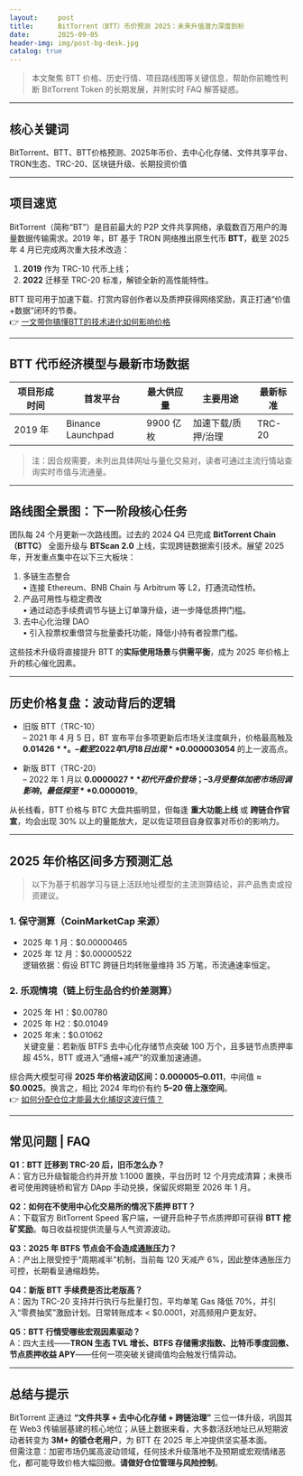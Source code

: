```yaml
---
layout:     post
title:      BitTorrent（BTT）币价预测 2025：未来升值潜力深度剖析
date:       2025-09-05
header-img: img/post-bg-desk.jpg
catalog: true
---
```


> 本文聚焦 BTT 价格、历史行情、项目路线图等关键信息，帮助你前瞻性判断 BitTorrent Token 的长期发展，并附实时 FAQ 解答疑惑。

---

## 核心关键词
BitTorrent、BTT、BTT价格预测、2025年币价、去中心化存储、文件共享平台、TRON生态、TRC-20、区块链升级、长期投资价值

---

## 项目速览
BitTorrent（简称“BT”）是目前最大的 P2P 文件共享网络，承载数百万用户的海量数据传输需求。2019 年，BT 基于 TRON 网络推出原生代币 **BTT**，截至 2025 年 4 月已完成两次重大技术改造：  
1. **2019** 作为 TRC-10 代币上线；  
2. **2022** 迁移至 TRC-20 标准，解锁全新的高性能特性。  

BTT 现可用于加速下载、打赏内容创作者以及质押获得网络奖励，真正打通“价值+数据”闭环的节奏。  
👉 [一文带你搞懂BTT的技术进化如何影响价格](https://okxdog.com/)

---

## BTT 代币经济模型与最新市场数据  
| 项目形成时间 | 首发平台 | 最大供应量 | 主要用途 | 最新标准 |
| --- | --- | --- | --- | --- |
| 2019 年 | Binance Launchpad | 9900 亿枚 | 加速下载/质押/治理 | TRC-20 |

> 注：因合规需要，未列出具体网址与量化交易对，读者可通过主流行情站查询实时市值与流通量。  

---

## 路线图全景图：下一阶段核心任务  
团队每 24 个月更新一次路线图。过去的 2024 Q4 已完成 **BitTorrent Chain（BTTC）** 全面升级与 **BTScan 2.0** 上线，实现跨链数据索引技术。展望 2025 年，开发重点集中在以下三大板块：

1. 多链生态整合  
   • 连接 Ethereum、BNB Chain 与 Arbitrum 等 L2，打通流动性桥。  
2. 产品可用性与稳定费改  
   • 通过动态手续费调节与链上订单簿升级，进一步降低质押门槛。  
3. 去中心化治理 DAO  
   • 引入投票权重借贷与批量委托功能，降低小持有者投票门槛。  

这些技术升级将直接提升 BTT 的**实际使用场景**与**供需平衡**，成为 2025 年价格上升的核心催化因素。

---

## 历史价格复盘：波动背后的逻辑
- 旧版 BTT（TRC-10）  
  – 2021 年 4 月 5 日，BT 宣布平台多项更新后市场关注度飙升，价格最高触及 **$0.01426**。  
  – 截至 2022 年 1 月 18 日出现 **$0.000003054** 的上一波高点。  

- 新版 BTT（TRC-20）  
  – 2022 年 1 月以 **$0.0000027** 初代开盘价登场；  
  – 3 月受整体加密市场回调影响，最低探至 **$0.0000019**。  

从长线看，BTT 价格与 BTC 大盘共振明显，但每逢 **重大功能上线** 或 **跨链合作官宣**，均会出现 30% 以上的量能放大，足以佐证项目自身叙事对币价的影响力。

---

## 2025 年价格区间多方预测汇总  
> 以下为基于机器学习与链上活跃地址模型的主流测算结论，非产品售卖或投资建议。

### 1. 保守测算（CoinMarketCap 来源）
- 2025 年 1 月：$0.00000465  
- 2025 年 12 月：$0.00000522  
逻辑依据：假设 BTTC 跨链日均转账量维持 35 万笔，币流通速率恒定。

### 2. 乐观情境（链上衍生品合约价差测算）
- 2025 年 H1：$0.00780  
- 2025 年 H2：$0.01049  
- 2025 年末：$0.01062  
关键变量：若新版 BTFS 去中心化存储节点突破 100 万个，且多链节点质押率超 45%，BTT 或进入“通缩+减产”的双重加速通道。

综合两大模型可得 **2025 年价格波动区间：$0.000005–$0.011**，中间值 ≈ **$0.0025**。换言之，相比 2024 年均价有约 **5–20 倍上涨空间**。  
👉 [如何分配仓位才能最大化捕捉这波行情？](https://okxdog.com/)

---

## 常见问题 | FAQ

**Q1：BTT 迁移到 TRC-20 后，旧币怎么办？**  
A：官方已升级智能合约并开放 1:1000 置换，平台历时 12 个月完成清算；未换币者可使用跨链桥和官方 DApp 手动兑换，保留灰烬期至 2026 年 1 月。

**Q2：如何在不使用中心化交易所的情况下质押 BTT？**  
A：下载官方 BitTorrent Speed 客户端，一键开启种子节点质押即可获得 **BTT 挖矿奖励**。每日收益视提供流量与人气资源波动。

**Q3：2025 年 BTFS 节点会不会造成通胀压力？**  
A：产出上限受控于“周期减半”机制，当前每 120 天减产 6%，因此整体通胀压力可控，长期看呈通缩趋势。

**Q4：新版 BTT 手续费是否比老版高？**  
A：因为 TRC-20 支持并行执行与批量打包，平均单笔 Gas 降低 70%，并引入“零费抽奖”激励计划。日常转账成本 < $0.0001，对高频用户更友好。

**Q5：BTT 行情受哪些宏观因素驱动？**  
A：四大主线——**TRON 生态 TVL 增长、BTFS 存储需求指数、比特币季度回撤、节点质押收益 APY**——任何一项突破关键阈值均会触发行情异动。

---

## 总结与提示
BitTorrent 正通过 **“文件共享 + 去中心化存储 + 跨链治理”** 三位一体升级，巩固其在 Web3 传输层基建的核心地位；从链上数据来看，大多数活跃地址已从短期波动者转变为 **3M+ 的锁仓老用户**，为 BTT 在 2025 年上冲提供坚实基本面。  
但需注意：加密市场仍属高波动领域，任何技术升级落地不及预期或宏观情绪恶化，都可能导致价格大幅回撤。**请做好仓位管理与风险控制**。